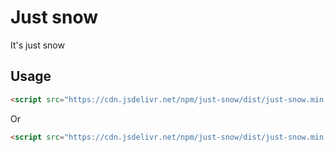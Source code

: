 # Just snow
It's just snow

## Usage

```html
<script src="https://cdn.jsdelivr.net/npm/just-snow/dist/just-snow.min.js"></script>
```

Or

```html
<script src="https://cdn.jsdelivr.net/npm/just-snow/dist/just-snow.min.js" async defer></script>
```